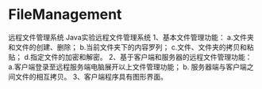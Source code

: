 # FileManagement
远程文件管理系统
Java实验远程文件管理系统
1、基本文件管理功能：	
        a.文件夹和文件的创建、删除；
	b.当前文件夹下的内容罗列；
	c.文件、文件夹的拷贝和粘贴；
	d.指定文件的加密和解密。
2、基于客户端和服务器的远程文件管理功能：
	a.客户端登录至远程服务端电脑展开以上文件管理功能；
	b. 服务器端与客户端之间文件的相互拷贝。
3、客户端程序具有图形界面。
